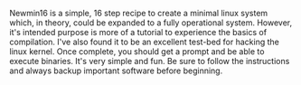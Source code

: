 Newmin16 is a simple, 16 step recipe to create a minimal linux system which, in theory, could be expanded to a fully operational system.
However, it's intended purpose is more of a tutorial to experience the basics of compilation.
I've also found it to be an excellent test-bed for hacking the linux kernel.
Once complete, you should get a prompt and be able to execute binaries.
It's very simple and fun.
Be sure to follow the instructions and always backup important software before beginning.
